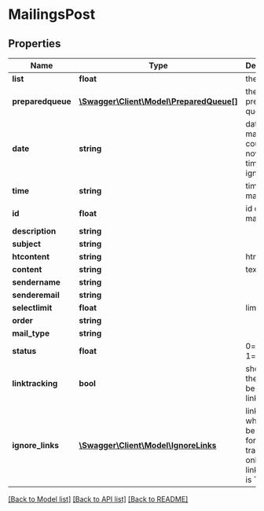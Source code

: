 # MailingsPost

## Properties
Name | Type | Description | Notes
------------ | ------------- | ------------- | -------------
**list** | **float** | the list | 
**preparedqueue** | [**\Swagger\Client\Model\PreparedQueue[]**](PreparedQueue.md) | the prepared queue | [optional] 
**date** | **string** | date of the mailing could be now, then time will be ignored | [optional] 
**time** | **string** | time of the mailing | [optional] 
**id** | **float** | id of the mailing | [optional] 
**description** | **string** |  | [optional] 
**subject** | **string** |  | 
**htcontent** | **string** | html mail | 
**content** | **string** | text mail | 
**sendername** | **string** |  | 
**senderemail** | **string** |  | 
**selectlimit** | **float** | limit | [optional] 
**order** | **string** |  | [optional] 
**mail_type** | **string** |  | [optional] 
**status** | **float** | 0&#x3D;inactive 1&#x3D;active | [optional] 
**linktracking** | **bool** | should be the content be linktracked | [optional] 
**ignore_links** | [**\Swagger\Client\Model\IgnoreLinks**](IgnoreLinks.md) | links of which will be ignored for the tracking, only used if linktracking is True | [optional] 

[[Back to Model list]](../README.md#documentation-for-models) [[Back to API list]](../README.md#documentation-for-api-endpoints) [[Back to README]](../README.md)


